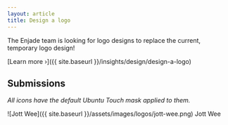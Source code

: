 ```yaml
---
layout: article
title: Design a logo
---
```

The Enjade team is looking for logo designs to replace the current, temporary logo design!

[Learn more &rsaquo;]({{ site.baseurl }}/insights/design/design-a-logo)

## Submissions
_All icons have the default Ubuntu Touch mask applied to them._

![Jott Wee]({{ site.baseurl }}/assets/images/logos/jott-wee.png)
Jott Wee

